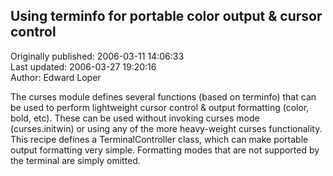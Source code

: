 ## Using terminfo for portable color output & cursor control  
Originally published: 2006-03-11 14:06:33  
Last updated: 2006-03-27 19:20:16  
Author: Edward Loper  
  
The curses module defines several functions (based on terminfo) that can be used to perform lightweight cursor control & output formatting (color, bold, etc).  These can be used without invoking curses mode (curses.initwin) or using any of the more heavy-weight curses functionality.  This recipe defines a TerminalController class, which can make portable output formatting very simple.  Formatting modes that are not supported by the terminal are simply omitted.